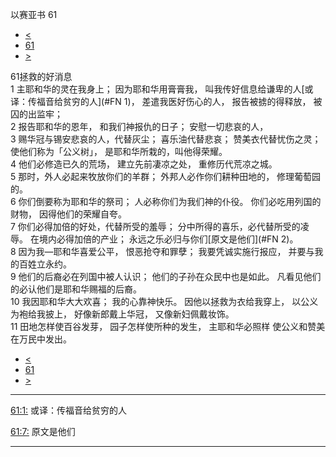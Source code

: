 ﻿





 以赛亚书 61




* [<](bible/ISA60.md)
* [61](bible/ISA.md)
* [>](bible/ISA62.md)



 
61拯救的好消息  
1 主耶和华的灵在我身上； 因为耶和华用膏膏我， 叫我传好信息给谦卑的人[或译：传福音给贫穷的人](#FN
1)， 差遣我医好伤心的人， 报告被掳的得释放， 被囚的出监牢；  
2 报告耶和华的恩年， 和我们神报仇的日子； 安慰一切悲哀的人，  
3 赐华冠与锡安悲哀的人，代替灰尘； 喜乐油代替悲哀； 赞美衣代替忧伤之灵； 使他们称为「公义树」， 是耶和华所栽的，叫他得荣耀。  
4 他们必修造已久的荒场， 建立先前凄凉之处， 重修历代荒凉之城。     
5 那时，外人必起来牧放你们的羊群； 外邦人必作你们耕种田地的， 修理葡萄园的。  
6 你们倒要称为耶和华的祭司； 人必称你们为我们神的仆役。 你们必吃用列国的财物， 因得他们的荣耀自夸。  
7 你们必得加倍的好处，代替所受的羞辱； 分中所得的喜乐，必代替所受的凌辱。 在境内必得加倍的产业； 永远之乐必归与你们[原文是他们](#FN
2)。     
8 因为我—耶和华喜爱公平， 恨恶抢夺和罪孽； 我要凭诚实施行报应， 并要与我的百姓立永约。  
9 他们的后裔必在列国中被人认识； 他们的子孙在众民中也是如此。 凡看见他们的必认他们是耶和华赐福的后裔。     
10 我因耶和华大大欢喜； 我的心靠神快乐。 因他以拯救为衣给我穿上， 以公义为袍给我披上， 好像新郎戴上华冠， 又像新妇佩戴妆饰。  
11 田地怎样使百谷发芽， 园子怎样使所种的发生， 主耶和华必照样 使公义和赞美在万民中发出。 
* [<](bible/ISA60.md)
* [61](bible/ISA.md)
* [>](bible/ISA62.md)





---


[61:1:](#V1)
或译：传福音给贫穷的人


[61:7:](#V7)
原文是他们




---









